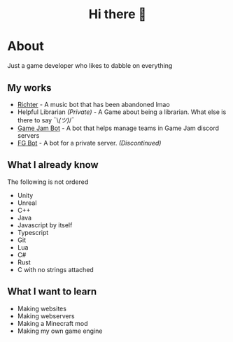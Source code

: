 <h1 align = "center"> Hi there 👋</h1>

# About
Just a game developer who likes to dabble on everything

## My works
- [Richter](https://github.com/KoolieAid/Richter) - A music bot that has been abandoned lmao
- Helpful Librarian *(Private)* - A Game about being a librarian. What else is there to say ¯\\_(ツ)_/¯
- [Game Jam Bot](https://github.com/ErikRupertGo/GJ-Bot) - A bot that helps manage teams in Game Jam discord servers
- [FG Bot](https://github.com/ErikRupertGo/FG-Bot) - A bot for a private server. *(Discontinued)*

## What I already know
The following is not ordered
- Unity
- Unreal
- C++
- Java
- Javascript by itself
- Typescript
- Git
- Lua 
- C#
- Rust
- C with no strings attached

## What I want to learn
- Making websites
- Making webservers
- Making a Minecraft mod
- Making my own game engine

<!--
**KoolieAid/KoolieAid** is a ✨ _special_ ✨ repository because its `README.md` (this file) appears on your GitHub profile.

Here are some ideas to get you started:

- 🔭 I’m currently working on ...
- 🌱 I’m currently learning ...
- 👯 I’m looking to collaborate on ...
- 🤔 I’m looking for help with ...
- 💬 Ask me about ...
- 📫 How to reach me: ...
- 😄 Pronouns: ...
- ⚡ Fun fact: ...
-->

